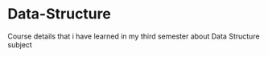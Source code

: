 # Data-Structure
Course details that i have learned in my third semester about Data Structure subject
